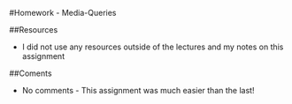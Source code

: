 #Homework - Media-Queries

##Resources
* I did not use any resources outside of the lectures and my notes on this assignment


##Coments
* No comments - This assignment was much easier than the last! 